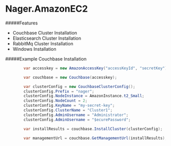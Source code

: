 Nager.AmazonEC2
==========

#####Features
* Couchbase Cluster Installation
* Elasticsearch Cluster Installation
* RabbitMq Cluster Installation
* Windows Installation


#####Example Couchbase Installation
```cs
		var accesskey = new AmazonAccessKey("accessKeyId", "secretKey");

		var couchbase = new Couchbase(accesskey);

		var clusterConfig = new CouchbaseClusterConfig();
		clusterConfig.Prefix = "nager";
		clusterConfig.NodeInstance = AmazonInstance.t2_Small;
		clusterConfig.NodeCount = 2;
		clusterConfig.KeyName = "my-secret-key";
		clusterConfig.ClusterName = "Cluster1";
		clusterConfig.AdminUsername = "Administrator";
		clusterConfig.AdminUsername = "$ecurePassword";

		var installResults = couchbase.InstallCluster(clusterConfig);

		var managementUrl = couchbase.GetManagementUrl(installResults);
```